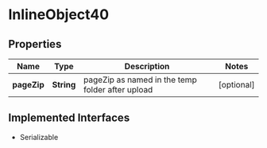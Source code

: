 

# InlineObject40

## Properties

Name | Type | Description | Notes
------------ | ------------- | ------------- | -------------
**pageZip** | **String** | pageZip as named in the temp folder after upload |  [optional]


## Implemented Interfaces

* Serializable


